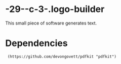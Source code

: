 -29--c-3-.logo-builder
======================

This small piece of software generates text.


Dependencies
=============

``` shell
 (https://github.com/devongovett/pdfkit "pdfkit")
 ```